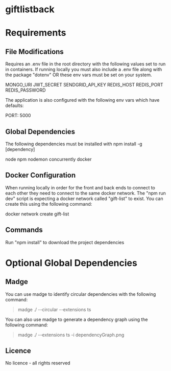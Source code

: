 # giftlistback

# Requirements

## File Modifications

Requires an .env file in the root directory with the following values set to run in containers. If running locally you must also include a .env file along with the package "dotenv" OR these env vars must be set on your system.

MONGO_URI
JWT_SECRET
SENDGRID_API_KEY
REDIS_HOST
REDIS_PORT
REDIS_PASSWORD

The application is also configured with the following env vars which have defaults:

PORT: 5000

## Global Dependencies

The following dependencies must be installed with npm install -g [dependency]

node
npm
nodemon
concurrently
docker

## Docker Configuration

When running locally in order for the front and back ends to connect to each other they need to connect to the same docker network. The "npm run dev" script is expecting a docker network called "gift-list" to exist. You can create this using the following command:

docker network create gift-list

## Commands

Run "npm install" to download the project dependencies

# Optional Global Dependencies

## Madge

You can use madge to identify circular dependencies with the following command:

> madge ./ --circular --extensions ts

You can also use madge to generate a dependency graph using the following command:

> madge ./ --extensions ts -i dependencyGraph.png

## Licence

No licence - all rights reserved
